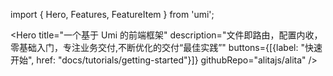 
import { Hero, Features, FeatureItem } from 'umi';

<Hero 
  title="一个基于 Umi 的前端框架"
  description="文件即路由，配置内收，零基础入门，专注业务交付,不断优化的交付“最佳实践”"
  buttons={[{label: "快速开始", href: "docs/tutorials/getting-started"}]} 
  githubRepo="alitajs/alita"
/>
